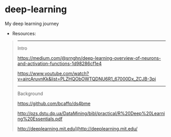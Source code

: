 # deep-learning
My deep learning journey

*  Resources:  
>
>
>
>
>---
>
>Intro
>
>https://medium.com/@srnghn/deep-learning-overview-of-neurons-and-activation-functions-1d98286cf1e4
>
>https://www.youtube.com/watch?v=aircAruvnKk&list=PLZHQObOWTQDNU6R1_67000Dx_ZCJB-3pi
>
>---
>
>Background
>
>https://github.com/bcaffo/ds4bme 
>
>http://pzs.dstu.dp.ua/DataMining/bibl/practical/R%20Deep%20Learning%20Essentials.pdf
>
>http://deeplearning.mit.edu](http://deeplearning.mit.edu/

